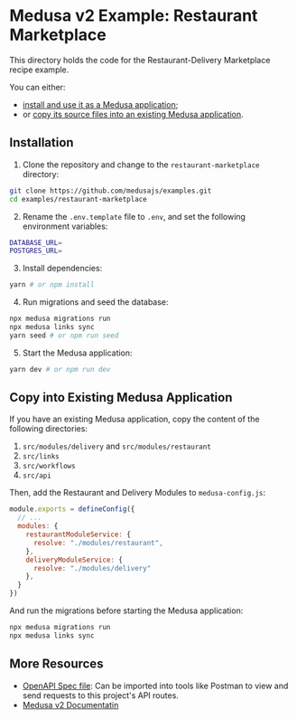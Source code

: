 # Medusa v2 Example: Restaurant Marketplace

This directory holds the code for the Restaurant-Delivery Marketplace recipe example.

You can either:

- [install and use it as a Medusa application](#installation);
- or [copy its source files into an existing Medusa application](#copy-into-existing-medusa-application).

## Installation

1. Clone the repository and change to the `restaurant-marketplace` directory:

```bash
git clone https://github.com/medusajs/examples.git
cd examples/restaurant-marketplace
```

2. Rename the `.env.template` file to `.env`, and set the following environment variables:

```bash
DATABASE_URL=
POSTGRES_URL=
```

3. Install dependencies:

```bash
yarn # or npm install
```

4. Run migrations and seed the database:

```bash
npx medusa migrations run
npx medusa links sync
yarn seed # or npm run seed
```

5. Start the Medusa application:

```bash
yarn dev # or npm run dev
```

## Copy into Existing Medusa Application

If you have an existing Medusa application, copy the content of the following directories:

1. `src/modules/delivery` and `src/modules/restaurant`
2. `src/links`
3. `src/workflows`
4. `src/api`

Then, add the Restaurant and Delivery Modules to `medusa-config.js`:

```js
module.exports = defineConfig({
  // ...
  modules: {
    restaurantModuleService: {
      resolve: "./modules/restaurant",
    },
    deliveryModuleService: {
      resolve: "./modules/delivery"
    },
  }
})
```

And run the migrations before starting the Medusa application:

```bash
npx medusa migrations run
npx medusa links sync
```

## More Resources

- [OpenAPI Spec file](https://res.cloudinary.com/dza7lstvk/raw/upload/v1724757329/OpenApi/Restaurant-Delivery-Marketplace_vxao2l.yml): Can be imported into tools like Postman to view and send requests to this project's API routes.
- [Medusa v2 Documentatin](https://docs.medusajs.com/v2)
